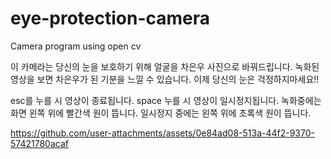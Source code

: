 # eye-protection-camera
Camera program using open cv

이 카메라는 당신의 눈을 보호하기 위해 얼굴을 차은우 사진으로 바꿔드립니다.
녹화된 영상을 보면 차은우가 된 기분을 느낄 수 있습니다.
이제 당신의 눈은 걱정하지마세요!!

esc를 누를 시 영상이 종료됩니다.
space 누를 시 영상이 일시정지됩니다.
녹화중에는 화면 왼쪽 위에 빨간색 원이 뜹니다.
일시정지 중에는 왼쪽 위에 초록색 원이 뜹니다.

https://github.com/user-attachments/assets/0e84ad08-513a-44f2-9370-57421780acaf


